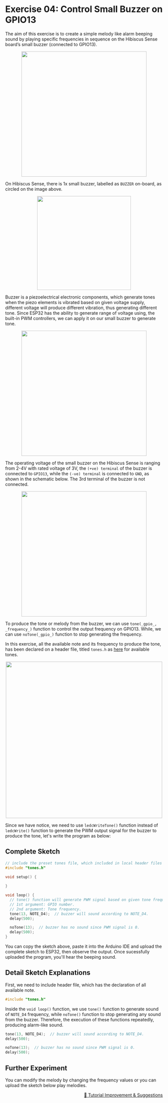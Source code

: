 # Exercise 04: Control Small Buzzer on GPIO13

The aim of this exercise is to create a simple melody like alarm beeping sound by playing specific frequencies in sequence on the Hibiscus Sense board’s small buzzer (connected to GPIO13).

<p align="center"><a href="https://myduino.com/product/myd-036/"><img src="https://github.com/myduino/Hibiscus-Sense-Arduino/raw/main/references/image-exercise-four-b.png" width="400"></a></p>

On Hibiscus Sense, there is 1x small buzzer, labelled as `BUZZER` on-board, as circled on the image above.

<p align="center"><a href="https://myduino.com/product/myd-036/"><img src="https://github.com/myduino/Hibiscus-Sense-Arduino/raw/main/references/image-exercise-four.png" width="300"></a></p>

Buzzer is a piezoelectrical electronic components, which generate tones when the piezo elements is vibrated based on given voltage supply, different voltage will produce different vibration, thus generating different tone. Since ESP32 has the ability to generate range of voltage using, the built-in PWM controllers, we can apply it on our small buzzer to generate tone.

<p align="center"><a href="https://myduino.com/product/myd-036/"><img src="https://github.com/myduino/Hibiscus-Sense-Arduino/raw/main/references/image-exercise-four-a.gif" width="400"></a></p>

The operating voltage of the small buzzer on the Hibiscus Sense is ranging from 2-4V with rated voltage of 3V, the `(+ve) terminal` of the buzzer is connected to `GPIO13`, while the `(-ve) terminal` is connected to `GND`, as shown in the schematic below. The 3rd terminal of the buzzer is not connected.

<p align="center"><img src="https://github.com/myduino/Hibiscus-Sense-Arduino/raw/main/references/schematic-exercise-four.png" width="400"></a></p>

To produce the tone or melody from the buzzer, we can use `tone(_gpio_, _frequency_)` function to control the output frequency on GPIO13. While, we can use `noTone(_gpio_)` function to stop generating the frequency.

In this exercise, all the available note and its frequency to produce the tone, has been declared on a header file, titled `tones.h` as [here](https://github.com/myduino/Hibiscus-Sense-Arduino/blob/main/Exercise_04_Melody/tones.h) for available tones.

<p align="center"><img src="https://github.com/myduino/Hibiscus-Sense-Arduino/raw/main/references/image-exercise-four-c.png" width="500"></a></p>

Since we have notice, we need to use `ledcWriteTone()` function instead of `ledcWrite()` function to generate the PWM output signal for the buzzer to produce the tone, let's write the program as below:

## Complete Sketch
```cpp
// include the preset tones file, which included in local header files named tones.h
#include "tones.h"

void setup() {
  
}

void loop() {
  // tone() function will generate PWM signal based on given tone frequency.
  // 1st argument: GPIO number.
  // 2nd argument: Tone frequency.
  tone(13, NOTE_D4);  // buzzer will sound according to NOTE_D4.
  delay(500);

  noTone(13);  // buzzer has no sound since PWM signal is 0.
  delay(500);
}
```
You can copy the sketch above, paste it into the Arduino IDE and upload the complete sketch to ESP32, then observe the output. Once sucessfully uploaded the program, you'll hear the beeping sound.

## Detail Sketch Explanations

First, we need to include header file, which has the declaration of all available note.
```cpp
#include "tones.h"
```

Inside the `void loop()` function, we use `tone()` function to generate sound of `NOTE_D4` frequency, while `noTone()` function to stop generating any sound from the buzzer. Therefore, the execution of these functions repeatedly, producing alarm-like sound.
```cpp
tone(13, NOTE_D4);  // buzzer will sound according to NOTE_D4.
delay(500);

noTone(13);  // buzzer has no sound since PWM signal is 0.
delay(500);
```
## Further Experiment
You can modify the melody by changing the frequency values or you can upload the sketch below play melodies.

<p align="right"><a href="https://forms.gle/UgpDSFc46K4MkvTM8">&#128640; Tutorial Improvement & Suggestions</a></p>
